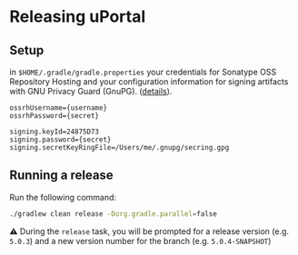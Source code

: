 # Releasing uPortal

## Setup

in `$HOME/.gradle/gradle.properties` your credentials for Sonatype OSS Repository Hosting and your
configuration information for signing artifacts with GNU Privacy Guard (GnuPG).
([details](https://docs.gradle.org/current/userguide/signing_plugin.html#sec:signatory_credentials)).

```properties
ossrhUsername={username}
ossrhPassword={secret}

signing.keyId=24875D73
signing.password={secret}
signing.secretKeyRingFile=/Users/me/.gnupg/secring.gpg
```

## Running a release

Run the following command:

```sh
./gradlew clean release -Dorg.gradle.parallel=false
```

:warning: During the `release` task, you will be prompted for a release version (e.g. `5.0.3`) and a
new version number for the branch (e.g. `5.0.4-SNAPSHOT`)
